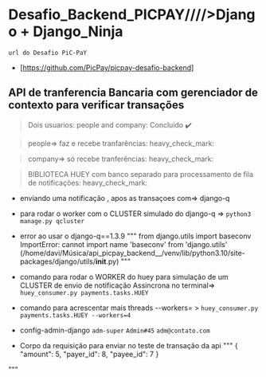 # Desafio_Backend_PICPAY/\/\/\/>Django + Django_Ninja

`url do Desafio PiC-PaY`
- [https://github.com/PicPay/picpay-desafio-backend]


## API de tranferencia Bancaria com gerenciador de contexto para verificar transações

>   Dois usuarios: people and company: Concluido :heavy_check_mark:


> people=> faz e recebe tranfarências: heavy_check_mark:

> company=> só recebe tranferências: heavy_check_mark:

> BIBLIOTECA HUEY com banco separado para processamento de fila de notificações: heavy_check_mark:


- enviando uma notificação , apos as transaçoes com=> django-q
- para rodar o worker com o CLUSTER  simulado do django-q =>
`python3 manage.py qcluster`

- error ao usar o django-q==1.3.9
"""
from django.utils import baseconv
ImportError: cannot import name 'baseconv' from 'django.utils' (/home/davi/Música/api_picpay_backend__/venv/lib/python3.10/site-packages/django/utils/__init__.py)
"""



- comando para rodar o WORKER do huey para  simulação de um CLUSTER de envio de notificação Assincrona no terminal=>
`huey_consumer.py payments.tasks.HUEY`

- comando para acrescentar mais threads --workers= >
`huey_consumer.py payments.tasks.HUEY --workers=4`



- config-admin-django
`adm-super`
`Admin#45`
`adm@contato.com`


- Corpo da requisição para enviar no teste de transação  da api
"""
{
    "amount": 5,
    "payer_id": 8,
    "payee_id": 7
}

"""
